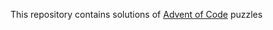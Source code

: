 This repository contains solutions of [Advent of Code] puzzles

[Advent of Code]: https://adventofcode.com
